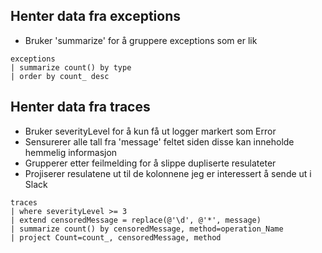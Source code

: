 ## Henter data fra exceptions

- Bruker 'summarize' for å gruppere exceptions som er lik

```
exceptions
| summarize count() by type
| order by count_ desc

```

## Henter data fra traces
- Bruker severityLevel for å kun få ut logger markert som Error
- Sensurerer alle tall fra 'message' feltet siden disse kan inneholde hemmelig informasjon
- Grupperer etter feilmelding for å slippe dupliserte resulateter
- Projiserer resulatene ut til de kolonnene jeg er interessert å sende ut i Slack

```
traces 
| where severityLevel >= 3
| extend censoredMessage = replace(@'\d', @'*', message)
| summarize count() by censoredMessage, method=operation_Name
| project Count=count_, censoredMessage, method
```